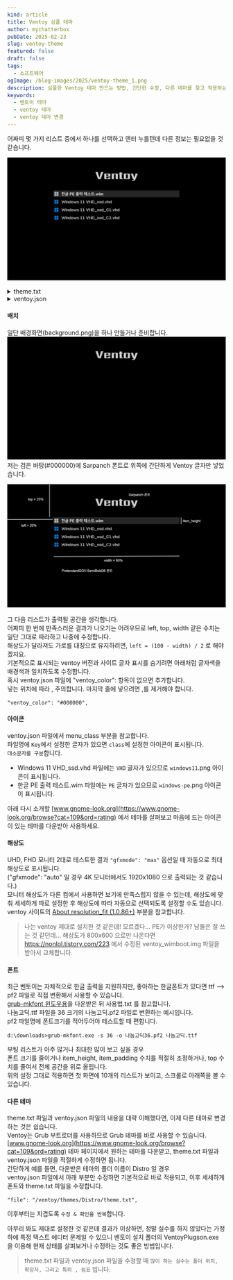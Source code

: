 ```yaml
---
kind: article
title: Ventoy 심플 테마
author: mychatterbox
pubDate: 2025-02-23
slug: ventoy-theme
featured: false
draft: false
tags:
  - 소프트웨어
ogImage: /blog-images/2025/ventoy-theme_1.png
description: 심플한 Ventoy 테마 만드는 방법, 간단한 수정, 다른 테마를 찾고 적용하는 방법을 설명합니다.
keywords:
  - 벤토이 테마
  - ventoy 테마
  - ventoy 테마 변경
---
```


어짜피 몇 가지 리스트 중에서 하나를 선택하고 엔터 누를텐데 다른 정보는 필요없을 것 같습니다.  

![ventoy-theme](../../assets/blog-images/2025/ventoy-theme_1.png)

<details>
<summary>theme.txt</summary>

```
# Main options
title-text: ""
desktop-image: "background.png"
desktop-color: "#000000"
terminal-font: "acinema16"
terminal-box: "terminal_box_*.png"
terminal-left: "0"
terminal-top: "0"
terminal-width: "100%"
terminal-height: "100%"
terminal-border: "0"

# Boot menu
+ boot_menu {
  left = 20%
  top = 25%
  width = 60%
  height = 90%
  item_font = "PretendardGOV-SemiBold36"
  item_color = "#cccccc"
  selected_item_color = "#ffffff"
  icon_width = 48
  icon_height = 48
  item_icon_space = 20
  item_height = 60
  item_padding = 20
  item_spacing = 10
  selected_item_pixmap_style = "select_*.png"
}
```
</details>

<details>
<summary>ventoy.json</summary>

```
{
    "control":[
        { "VTOY_SECONDARY_BOOT_MENU": "0" },
        { "VTOY_MENU_LANGUAGE": "ko_KR" },
        { "VTOY_DEFAULT_SEARCH_ROOT": "/menu" }
    ],
    "theme":{
        "file": "/ventoy/themes/Distro/theme.txt",
        "default_file": 0,
        "resolution_fit": 1,
        "gfxmode": "max",
        "ventoy_color": "#000000",
        "fonts":[
            "/ventoy/fonts/PretendardGOV-SemiBold36.pf2",
            "/ventoy/fonts/PretendardGOV-Bold36.pf2"
        ]
    },
    "menu_class":[
        {
            "key": "VHD",
            "class": "windows11"
        },
        {
            "key": "PE",
            "class": "windows-pe"
        }
    ]
}
```
</details>

#### **배치**
일단 배경화면(background.png)을 하나 만들거나 준비합니다.  
![background](../../assets/blog-images/2025/ventoy-theme_3.png)
저는 검은 바탕(#000000)에 Sarpanch 폰트로 위쪽에 간단하게 Ventoy 글자만 넣었습니다.  


![ventoy-theme](../../assets/blog-images/2025/ventoy-theme_2.png)

그 다음 리스트가 출력될 공간을 생각합니다.  
어짜피 한 번에 만족스러운 결과가 나오기는 어려우므로 left, top, width 같은 수치는 일단 그대로 따라하고 나중에 수정합니다.  
해상도가 달라져도 가로를 대칭으로 유지하려면, `left = (100 - width) / 2` 로 해야겠지요.  
기본적으로 표시되는 ventoy 버전과 사이트 글자 표시를 숨기려면 아래처럼 글자색을 배경색과 일치하도록 수정합니다.  
혹시 ventoy.json 파일에 "ventoy_color": 항목이 없으면 추가합니다.  
넣는 위치에 따라 , 주의합니다.  마지막 줄에 넣으려면 ,를 제거해야 합니다.  
```
"ventoy_color": "#000000",
```


#### **아이콘**
ventoy.json 파일에서 menu_class 부분을 참고합니다.  
파일명에 `Key`에서 설정한 글자가 있으면 `class`에 설정한 아이콘이 표시됩니다.  
`대소문자를 구분`합니다.  
- Windows 11 VHD_ssd.vhd 파일에는 `VHD` 글자가 있으므로 `windows11`.png 아이콘이 표시됩니다.  
- 한글 PE 출력 테스트.wim 파일에는 `PE` 글자가 있으므로 `windows-pe`.png 아이콘이 표시됩니다.  

아래 다시 소개할 [www.gnome-look.org](https://www.gnome-look.org/browse?cat=109&ord=rating) 에서 테마를 살펴보고 마음에 드는 아이콘이 있는 테마를 다운받아 사용하세요.

#### **해상도**
UHD, FHD 모니터 2대로 테스트한 결과 `"gfxmode": "max"` 옵션일 때 자동으로 최대 해상도로 표시됩니다.  
("gfxmode": "auto" 일 경우 4K 모니터에서도 1920x1080 으로 출력되는 것 같습니다.)  
모니터 해상도가 다른 컴에서 사용하면 보기에 만족스럽지 않을 수 있는데, 해상도에 맞춰 세세하게 따로 설정한 후 해상도에 따라 자동으로 선택되도록 설정할 수도 있습니다.  
ventoy 사이트의  [About resolution_fit (1.0.86+)](https://www.ventoy.net/en/plugin_theme.html) 부분을 참고합니다.

> 나는 ventoy 제대로 설치한 것 같은데! 모르겠다... PE가 이상한가? 남들은 잘 쓰는 것 같던데... 해상도가 800x600 으로만 나온다면
https://nonlol.tistory.com/223 에서 수정된 ventoy_wimboot.img 파일을 받아서 교체합니다.  

#### **폰트** 
최근 벤토이는 자체적으로 한글 출력을 지원하지만, 좋아하는 한글폰트가 있다면 ttf --> pf2 파일로 직접 변환해서 사용할 수 있습니다.  
[grub-mkfont 윈도우용](https://m.blog.naver.com/a1jyh/221395655744)을 다운받은 뒤 사용법.txt 를 참고합니다.  
나눔고딕.ttf 파일을 36 크기의 나눔고딕.pf2 파일로 변환하는 예시입니다.  
pf2 파일명에 폰트크기를 적어두어야 테스트할 때 편합니다.  
```
d:\downloads>grub-mkfont.exe -s 36 -o 나눔고딕36.pf2 나눔고딕.ttf
```
부팅 리스트가 아주 많거나 최대한 많이 보고 싶을 경우  
폰트 크기를 줄이거나 item_height, item_padding 수치를 적절히 조정하거나, top 수치를 줄여서 전체 공간을 위로 올립니다.  
위의 설정 그대로 적용하면 첫 화면에 10개의 리스트가 보이고, 스크롤로 아래쪽을 볼 수 있습니다.  

#### **다른 테마**
theme.txt 파일과 ventoy.json 파일의 내용을 대략 이해했다면, 이제 다른 테마로 변경하는 것은 쉽습니다.  
Ventoy는 Grub 부트로더를 사용하므로 Grub 테마를 바로 사용할 수 있습니다.  
[www.gnome-look.org](https://www.gnome-look.org/browse?cat=109&ord=rating) 테마 페이지에서 원하는 테마를 다운받고, theme.txt 파일과 ventoy.json 파일을 적절하게 수정하면 됩니다.  
간단하게 예를 들면, 다운받은 테마의 폴더 이름이 Distro 일 경우  
ventoy.json 파일에서 아래 부분만 수정하면 기본적으로 바로 적용되고, 이후 세세하게 폰트와 theme.txt 파일을 수정합니다.  
```
"file": "/ventoy/themes/Distro/theme.txt",
```


이후부터는 지겹도록 `수정 & 확인을 반복`합니다.

아무리 봐도 제대로 설정한 것 같은데 결과가 이상하면, 정말 실수를 하지 않았다는 가정 하에 특정 텍스트 에디터 문제일 수 있으니
벤토이 설치 폴더의 VentoyPlugson.exe 을 이용해 현재 상태를 살펴보거나 수정하는 것도 좋은 방법입니다.  

> theme.txt 파일과 ventoy.json 파일을 수정할 때 `많이 하는 실수는 폴더 위치, 확장자, 그리고 특히 , 쉼표` 입니다.  